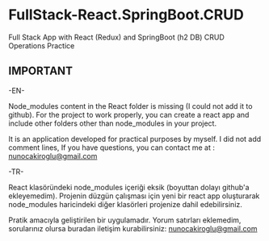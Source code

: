 # FullStack-React.SpringBoot.CRUD
Full Stack App with React (Redux) and SpringBoot (h2 DB) CRUD Operations Practice


IMPORTANT
---------

-EN-

Node_modules content in the React folder is missing (I could not add it to github).
For the project to work properly, you can create a react app and include other folders
other than node_modules in your project.

It is an application developed for practical purposes by myself.
I did not add comment lines, If you have questions, you can contact me at : nunocakiroglu@gmail.com



-TR-

React klasöründeki node_modules içeriği eksik (boyuttan dolayı github'a ekleyemedim).
Projenin düzgün çalışması için yeni bir react app oluşturarak node_modules haricindeki
diğer klasörleri projenize dahil edebilirsiniz.

Pratik amacıyla geliştirilen bir uygulamadır.
Yorum satırları eklemedim, sorularınız olursa buradan iletişim kurabilirsiniz: nunocakiroglu@gmail.com

